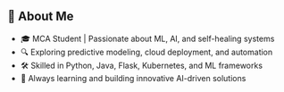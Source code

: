 ## 👋 About Me  
- 🎓 MCA Student | Passionate about ML, AI, and self-healing systems  
- 🔍 Exploring predictive modeling, cloud deployment, and automation  
- 🛠 Skilled in Python, Java, Flask, Kubernetes, and ML frameworks  
- 🚀 Always learning and building innovative AI-driven solutions  

